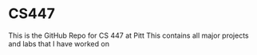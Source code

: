 # CS447
This is the GitHub Repo for CS 447 at Pitt
This contains all major projects and labs that I have worked on
